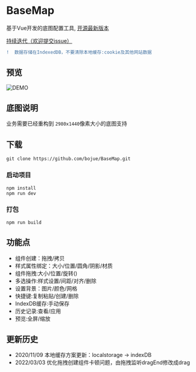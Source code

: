 # BaseMap

基于Vue开发的底图配置工具, [开源最新版本](https://bojue.github.io/BaseMap)

[持续迭代（欢迎提交issue）](https://github.com/bojue/BaseMap/issues)

```diff
!  数据存储在IndexedDB，不要清除本地缓存:cookie及其他网站数据 
```

## 预览

![DEMO](https://github.com/bojue/BaseMap/blob/master/src/assets/demo.png)

## 底图说明

业务需要已经重构到 `2980x1440`像素大小的底图支持

## 下载
```
git clone https://github.com/bojue/BaseMap.git
```

### 启动项目
```
npm install
npm run dev 
```

### 打包
```
npm run build
```

## 功能点

- 组件创建：拖拽/拷贝
- 样式属性绑定：大小/位置/圆角/阴影/材质
- 组件拖拽:大小/位置/旋转()
- 多选操作:样式设置/间距/对齐/删除
- 设置背景：图片/颜色/网格
- 快捷键:复制粘贴/创建/删除
- IndexDB缓存:手动保存
- 历史记录:查看/应用
- 预览:全屏/缩放

## 更新历史

- 2020/11/09 本地缓存方案更新：localstorage -> indexDB
- 2022/03/03 优化拖拽创建组件卡顿问题，由拖拽监听dragEnd修改成drag

